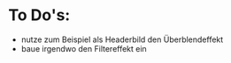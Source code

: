 # To Do's:

- nutze zum Beispiel als Headerbild den Überblendeffekt
- baue irgendwo den Filtereffekt ein
